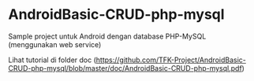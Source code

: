 # AndroidBasic-CRUD-php-mysql
Sample project untuk Android dengan database PHP-MySQL (menggunakan web service)

Lihat tutorial di folder doc
(https://github.com/TFK-Project/AndroidBasic-CRUD-php-mysql/blob/master/doc/AndroidBasic-CRUD-php-mysql.pdf)
